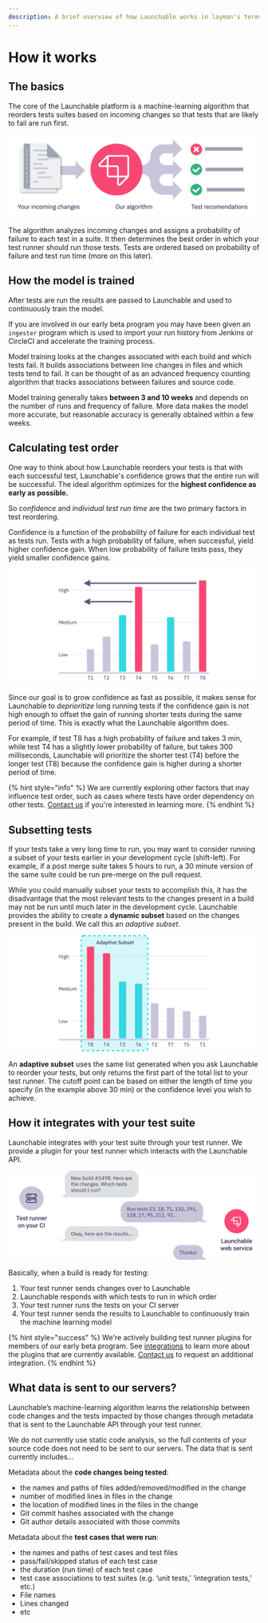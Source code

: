 ```yaml
---
description: A brief overview of how Launchable works in layman's terms
---
```


# How it works

## The basics

The core of the Launchable platform is a machine-learning algorithm that reorders tests suites based on incoming changes so that tests that are likely to fail are run first.

![](.gitbook/assets/recommendations.svg)

The algorithm analyzes incoming changes and assigns a probability of failure to each test in a suite. It then determines the best order in which your test runner should run those tests. Tests are ordered based on probability of failure and test run time \(more on this later\).

## How the model is trained

After tests are run the results are passed to Launchable and used to continuously train the model.

If you are involved in our early beta program you may have been given an `ingester` program which is used to import your run history from Jenkins or CircleCI and accelerate the training process.

Model training looks at the changes associated with each build and which tests fail. It builds associations between line changes in files and which tests tend to fail. It can be thought of as an advanced frequency counting algorithm that tracks associations between failures and source code.

Model training generally takes **between 3 and 10 weeks** and depends on the number of runs and frequency of failure. More data makes the model more accurate, but reasonable accuracy is generally  obtained within a few weeks.

## Calculating test order

One way to think about how Launchable reorders your tests is that with each successful test, Launchable's confidence grows that the entire run will be successful. The ideal algorithm optimizes for the **highest confidence as early as possible.**

So _confidence_ and _individual test run time_ are the two primary factors in test reordering.

Confidence is a function of the probability of failure for each individual test as tests run. Tests with a high probability of failure, when successful, yield higher confidence gain. When low probability of failure tests pass, they yield smaller confidence gains.

![Launchable reorders tests, moving tests with the highest confidence gain first](.gitbook/assets/reorder.svg)

Since our goal is to grow confidence as fast as possible, it makes sense for Launchable to _deprioritize_ long running tests if the confidence gain is not high enough to offset the gain of running shorter tests during the same period of time. This is exactly what the Launchable algorithm does.

For example, if test T8 has a high probability of failure and takes 3 min, while test T4 has a slightly lower probability of failure, but takes 300 milliseconds, Launchable will prioritize the shorter test \(T4\) before the longer test \(T8\) because the confidence gain is higher during a shorter period of time.

{% hint style="info" %}
We are currently exploring other factors that may influence test order, such as cases where tests have order dependency on other tests. [Contact us](https://launchableinc.com/contact) if you're interested in learning more.
{% endhint %}

## Subsetting tests

If your tests take a very long time to run, you may want to consider running a subset of your tests earlier in your development cycle \(shift-left\). For example, if a post merge suite takes 5 hours to run, a 30 minute version of the same suite could be run pre-merge on the pull request.

While you could manually subset your tests to accomplish this, it has the disadvantage that the most relevant tests to the changes present in a build may not be run until much later in the development cycle. Launchable provides the ability to create a **dynamic subset** based on the changes present in the build. We call this an _adaptive subset_.

![](.gitbook/assets/subset.svg)

An **adaptive subset** uses the same list generated when you ask Launchable to reorder your tests, but only returns the first part of the total list to your test runner. The cutoff point can be based on either the length of time you specify \(in the example above 30 min\) or the confidence level you wish to achieve.

## How it integrates with your test suite

Launchable integrates with your test suite through your test runner. We provide a plugin for your test runner which interacts with the Launchable API.

![](.gitbook/assets/how-it-works.svg)

Basically, when a build is ready for testing:

1. Your test runner sends changes over to Launchable
2. Launchable responds with which tests to run in which order
3. Your test runner runs the tests on your CI server
4. Your test runner sends the results to Launchable to continuously train the machine learning model

{% hint style="success" %}
We're actively building test runner plugins for members of our early beta program. See [integrations](integrations/) to learn more about the plugins that are currently available. [Contact us](https://www.launchableinc.com/contact) to request an additional integration.
{% endhint %}

## What data is sent to our servers?

Launchable’s machine-learning algorithm learns the relationship between code changes and the tests impacted by those changes through metadata that is sent to the Launchable API through your test runner. 

We do not currently use static code analysis, so the full contents of your source code does not need to be sent to our servers. The data that is sent currently includes...

Metadata about the **code changes being tested**:

* the names and paths of files added/removed/modified in the change
* number of modified lines in files in the change
* the location of modified lines in the files in the change
* Git commit hashes associated with the change
* Git author details associated with those commits

Metadata about the **test cases that were run**:

* the names and paths of test cases and test files
* pass/fail/skipped status of each test case
* the duration \(run time\) of each test case
* test case associations to test suites \(e.g. ‘unit tests,' ‘integration tests,’ etc.\)
* File names
* Lines changed
* etc

